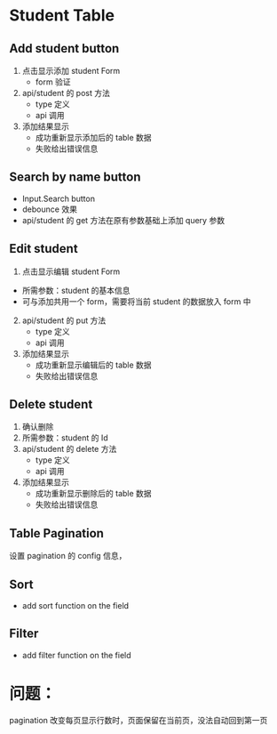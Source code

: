 # Student Table

## Add student button

1. 点击显示添加 student Form
   - form 验证
2. api/student 的 post 方法
   - type 定义
   - api 调用
3. 添加结果显示
   - 成功重新显示添加后的 table 数据
   - 失败给出错误信息

## Search by name button

- Input.Search button
- debounce 效果
- api/student 的 get 方法在原有参数基础上添加 query 参数

## Edit student

1. 点击显示编辑 student Form

- 所需参数：student 的基本信息
- 可与添加共用一个 form，需要将当前 student 的数据放入 form 中

2. api/student 的 put 方法
   - type 定义
   - api 调用
3. 添加结果显示
   - 成功重新显示编辑后的 table 数据
   - 失败给出错误信息

## Delete student

1. 确认删除
2. 所需参数：student 的 Id
3. api/student 的 delete 方法
   - type 定义
   - api 调用
4. 添加结果显示
   - 成功重新显示删除后的 table 数据
   - 失败给出错误信息

## Table Pagination

设置 pagination 的 config 信息，

## Sort

- add sort function on the field

## Filter

- add filter function on the field

# 问题：

pagination 改变每页显示行数时，页面保留在当前页，没法自动回到第一页
